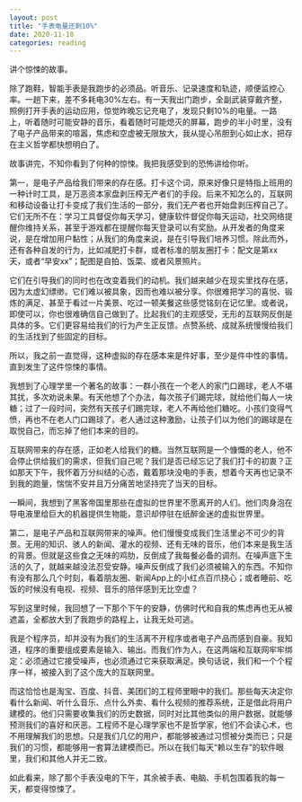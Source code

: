 ```yaml
---
layout: post
title: "手表电量还剩10%"
date: 2020-11-18
categories: reading
---
```


讲个惊悚的故事。

除了跑鞋，智能手表是我跑步的必须品。听音乐、记录速度和轨迹，顺便监控心率。一趟下来，差不多耗电30%左右。有一天我出门跑步，全副武装穿戴齐整，照例打开手表的运动应用，惊觉昨晚忘记充电了，发现只剩10%的电量。一路上，听着随时可能安静的音乐，看着随时可能熄灭的屏幕，跑步的半小时里，没有了电子产品带来的喧嚣，焦虑和空虚被无限放大，我从提心吊胆到心如止水，把存在主义哲学都快想明白了。

故事讲完，不知你看到了何种的惊悚。我把我感受到的恐怖讲给你听。

第一，是电子产品给我们带来的存在感。打卡这个词，原来好像只是特指上班用的一种计时工具，是万恶资本家盘剥压榨无产者们的手段。后来不知怎么的，互联网和移动设备让打卡变成了我们生活的一部分，我们无产者也开始盘剥压榨自己了。它们无所不在：学习工具督促你每天学习，健康软件督促你每天运动，社交网络提醒你维持关系，甚至于游戏都在提醒你每天登录可以有奖励。从开发者的角度来说，是在增加用户黏性；从我们的角度来说，是在引导我们培养习惯。除此而外，还有各种自发的行为，比如减肥打卡群，或者标准的朋友圈打卡：配文是第xx天，或者“早安xx”；配图是自拍、饭菜、或者风景照片。

它们在引导我们的同时也在改变着我们的动机。我们越来越少在现实里找存在感，因为太虚幻缥缈。它们难以被具象，因而也难以被分享。你很难把学习的喜悦、锻炼的满足、甚至于看过一片美景、吃过一顿美餐这些感觉铭刻在记忆里。或者说，即使可以，你也很难确信自己做到了。比起我们的主观感受，无形的互联网反倒是具体的多。它们更容易给我们的行为产生正反馈。点赞系统、成就系统慢慢给我们的生活找到了些固定的目标。

所以，我之前一直觉得，这种虚拟的存在感本来是件好事，至少是件中性的事情。直到发生了这件惊悚的事情。

我想到了心理学里一个著名的故事：一群小孩在一个老人的家门口踢球，老人不堪其扰，多次劝说未果。有天他想了个办法，每次孩子们踢完球，就给他们每人一块糖；过了一段时间，突然有天孩子们踢完球，老人不再给他们糖吃。小孩们变得气愤，再也不在老人门口踢球了。老人通过这种激励，让孩子们以为他们的踢球是在取悦自己，而忘掉了他们本来的目的。

互联网带来的存在感，正如老人给我们的糖。当然互联网是一个慷慨的老人，他不会停止供给我们的需求，但我们自己呢？我们是否已经忘记了我们打卡的初衷？正如那天下午，我怀着万分纠结的心态，戴着那块没电的手表，想着今天再也记录不到我的跑量，惴惴不安并且万分痛苦地坚持完了当天的目标。

一瞬间，我想到了黑客帝国里那些在虚拟的世界里不愿离开的人们。他们肉身泡在导电液里给巨大的机器提供生物能，意识却停驻在纸醉金迷的虚拟世界里。

第二，是电子产品和互联网带来的噪声。他们慢慢变成我们生活里必不可少的背景。无用的知识、骇人的新闻、灌水的视频、还有无味的音乐，他们本来是我生活的背景。但就是这些食之无味的鸡肋，反倒成了我每餐必备的调剂。在噪声底下生活的久了，就越来越没法忍受安静。噪声反倒成了我们必须被输入的东西。不知你有没有那么几个时刻，看着朋友圈、新闻App上的小红点百爪挠心；或者睡前、吃饭的时候没有电视、视频、音乐的陪伴感到无比空虚？

写到这里时候，我回想了一下那个下午的安静，仿佛时代和自我的焦虑再也无从被遮盖，全都放大到了我跑步的路程上，让我无处可逃。

我是个程序员，却并没有为我们的生活离不开程序或者电子产品而感到自豪。我知道，程序的重要组成要素是输入、输出。而我们作为人，在这两端和互联网牢牢绑定：必须通过它接受噪声，也必须通过它来获取满足。换句话说，我们和一个个程序一样，被接入到了这个庞大的互联网里。

而这恰恰也是淘宝、百度、抖音、美团们的工程师里眼中的我们。那些每天决定你看什么新闻、听什么音乐、点什么外卖、看什么视频的推荐系统，正是借此将用户建模的。他们只需要收集我们的历史数据，同时对比其他类似的用户数据，就能够预测我们的喜好和厌恶。工程师不是心理学家也不是哲学家，他们不会读心术，也不用理解我们的思想。只是我们几亿的用户，都能够被通过习惯被分类而已；只是我们的习惯，都能够用一套算法建模而已。所以在我们每天“赖以生存”的软件眼里，我们和其他人并无二致。

如此看来，除了那个手表没电的下午，其余被手表、电脑、手机包围着我的每一天，都变得惊悚了。